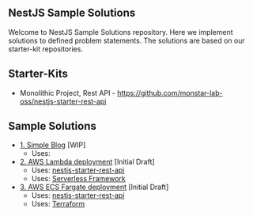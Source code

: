 ## NestJS Sample Solutions

Welcome to NestJS Sample Solutions repository.
Here we implement solutions to defined problem statements. The solutions are based on our starter-kit repositories. 

## Starter-Kits

- Monolithic Project, Rest API - https://github.com/monstar-lab-oss/nestjs-starter-rest-api

## Sample Solutions

- [1. Simple Blog](./01-simple-blog) [WIP]
    - Uses: 
- [2. AWS Lambda deployment](./02-aws-lambda-deployment) [Initial Draft]
    - Uses: [nestjs-starter-rest-api](https://github.com/monstar-lab-oss/nestjs-starter-rest-api)
    - Uses: [Serverless Framework](https://github.com/serverless/serverless)
- [3. AWS ECS Fargate deployment](./03-aws-ecs-fargate-deployment) [Initial Draft]
    - Uses: [nestjs-starter-rest-api](https://github.com/monstar-lab-oss/nestjs-starter-rest-api)
    - Uses: [Terraform](https://www.terraform.io/)
